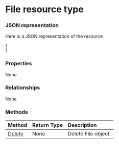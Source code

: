 # File resource type



### JSON representation

Here is a JSON representation of the resource

<!-- {
  "blockType": "resource",
  "optionalProperties": [

  ],
  "@odata.type": "microsoft.graph.file"
}-->

```json
{
}

```
### Properties
None

### Relationships
None


### Methods

| Method		   | Return Type	|Description|
|:---------------|:--------|:----------|
|[Delete](../api/file_delete.md) | None |Delete File object. |

<!-- uuid: a45eaed3-2ab6-479e-b4cc-a0e56c081e2f
2015-10-25 12:52:19 UTC -->
<!-- {
  "type": "#page.annotation",
  "description": "File resource",
  "keywords": "",
  "section": "documentation",
  "tocPath": ""
}-->